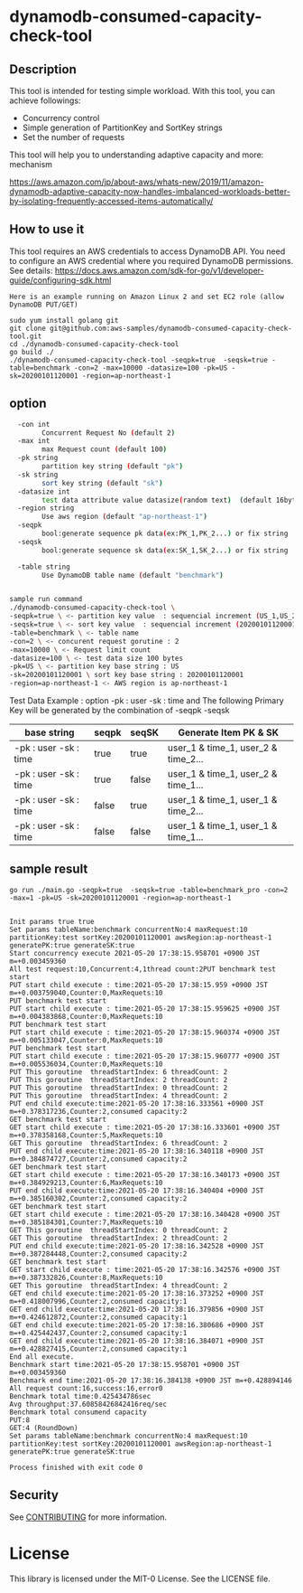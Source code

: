 # dynamodb-consumed-capacity-check-tool

## Description
This tool is intended for testing simple workload. With this tool, you can achieve followings:

* Concurrency control
* Simple generation of PartitionKey and SortKey strings
* Set the number of requests

This tool will help you to understanding adaptive capacity and more: mechanism

https://aws.amazon.com/jp/about-aws/whats-new/2019/11/amazon-dynamodb-adaptive-capacity-now-handles-imbalanced-workloads-better-by-isolating-frequently-accessed-items-automatically/

## How to use it
This tool requires an AWS credentials to access DynamoDB API. You need to configure an AWS credential where you required DynamoDB permissions. See details: https://docs.aws.amazon.com/sdk-for-go/v1/developer-guide/configuring-sdk.html

```
Here is an example running on Amazon Linux 2 and set EC2 role (allow DynamoDB PUT/GET)

sudo yum install golang git
git clone git@github.com:aws-samples/dynamodb-consumed-capacity-check-tool.git
cd ./dynamodb-consumed-capacity-check-tool
go build ./
./dynamodb-consumed-capacity-check-tool -seqpk=true  -seqsk=true -table=benchmark -con=2 -max=10000 -datasize=100 -pk=US -sk=20200101120001 -region=ap-northeast-1 
```

## option
```bash
  -con int
    	Concurrent Request No (default 2)
  -max int
    	max Request count (default 100)
  -pk string
    	partition key string (default "pk")
  -sk string
    	sort key string (default "sk")
  -datasize int
        test data attribute value datasize(random text)  (default 16byte)
  -region string
    	Use aws region (default "ap-northeast-1")
  -seqpk
    	bool:generate sequence pk data(ex:PK_1,PK_2...) or fix string
  -seqsk
    	bool:generate sequence sk data(ex:SK_1,SK_2...) or fix string

  -table string
    	Use DynamoDB table name (default "benchmark")


sample run command
./dynamodb-consumed-capacity-check-tool \
-seqpk=true \ <- partition key value  : sequencial increment (US_1,US_2...)
-seqsk=true \ <- sort key value  : sequencial increment (20200101120001_1,20200101120001_2...)
-table=benchmark \ <- table name
-con=2 \ <- concurent request gorutine : 2
-max=10000 \ <- Request limit count
-datasize=100 \ <- test data size 100 bytes
-pk=US \ <- partition key base string : US
-sk=20200101120001 \ sort key base string : 20200101120001
-region=ap-northeast-1 <- AWS region is ap-northeast-1


```

Test Data Example : option -pk : user -sk : time and The following Primary Key will be generated by the combination of -seqpk -seqsk

|base string|seqpk|seqSK|Generate Item PK & SK|
|---|---|---|---|
|-pk : user -sk : time|true|true|user_1 & time_1, user_2 & time_2...|
|-pk : user -sk : time|true|false|user_1 & time_1, user_2 & time_1...|
|-pk : user -sk : time|false|true|user_1 & time_1, user_1 & time_2...|
|-pk : user -sk : time|false|false|user_1 & time_1, user_1 & time_1...|

## sample result
```
go run ./main.go -seqpk=true  -seqsk=true -table=benchmark_pro -con=2 -max=1 -pk=US -sk=20200101120001 -region=ap-northeast-1


Init params true true
Set params tableName:benchmark concurrentNo:4 maxRequest:10 partitionKey:test sortKey:20200101120001 awsRegion:ap-northeast-1 generatePK:true generateSK:true
Start concurrency execute 2021-05-20 17:38:15.958701 +0900 JST m=+0.003459360
All test request:10,Concurrent:4,1thread count:2PUT benchmark test start
PUT start child execute : time:2021-05-20 17:38:15.959 +0900 JST m=+0.003759040,Counter:0,MaxRequets:10
PUT benchmark test start
PUT start child execute : time:2021-05-20 17:38:15.959625 +0900 JST m=+0.004383868,Counter:0,MaxRequets:10
PUT benchmark test start
PUT start child execute : time:2021-05-20 17:38:15.960374 +0900 JST m=+0.005133047,Counter:0,MaxRequets:10
PUT benchmark test start
PUT start child execute : time:2021-05-20 17:38:15.960777 +0900 JST m=+0.005536034,Counter:0,MaxRequets:10
PUT This goroutine  threadStartIndex: 6 threadCount: 2
PUT This goroutine  threadStartIndex: 2 threadCount: 2
PUT This goroutine  threadStartIndex: 0 threadCount: 2
PUT This goroutine  threadStartIndex: 4 threadCount: 2
PUT end child execute:time:2021-05-20 17:38:16.333561 +0900 JST m=+0.378317236,Counter:2,consumed capacity:2
GET benchmark test start
GET start child execute : time:2021-05-20 17:38:16.333601 +0900 JST m=+0.378358168,Counter:5,MaxRequets:10
GET This goroutine  threadStartIndex: 6 threadCount: 2
PUT end child execute:time:2021-05-20 17:38:16.340118 +0900 JST m=+0.384874727,Counter:2,consumed capacity:2
GET benchmark test start
GET start child execute : time:2021-05-20 17:38:16.340173 +0900 JST m=+0.384929213,Counter:6,MaxRequets:10
PUT end child execute:time:2021-05-20 17:38:16.340404 +0900 JST m=+0.385160302,Counter:2,consumed capacity:2
GET benchmark test start
GET start child execute : time:2021-05-20 17:38:16.340428 +0900 JST m=+0.385184301,Counter:7,MaxRequets:10
GET This goroutine  threadStartIndex: 0 threadCount: 2
GET This goroutine  threadStartIndex: 2 threadCount: 2
PUT end child execute:time:2021-05-20 17:38:16.342528 +0900 JST m=+0.387284448,Counter:2,consumed capacity:2
GET benchmark test start
GET start child execute : time:2021-05-20 17:38:16.342576 +0900 JST m=+0.387332826,Counter:8,MaxRequets:10
GET This goroutine  threadStartIndex: 4 threadCount: 2
GET end child execute:time:2021-05-20 17:38:16.373252 +0900 JST m=+0.418007996,Counter:2,consumed capacity:1
GET end child execute:time:2021-05-20 17:38:16.379856 +0900 JST m=+0.424612872,Counter:2,consumed capacity:1
GET end child execute:time:2021-05-20 17:38:16.380686 +0900 JST m=+0.425442437,Counter:2,consumed capacity:1
GET end child execute:time:2021-05-20 17:38:16.384071 +0900 JST m=+0.428827415,Counter:2,consumed capacity:1
End all execute.
Benchmark start time:2021-05-20 17:38:15.958701 +0900 JST m=+0.003459360
Benchmark end time:2021-05-20 17:38:16.384138 +0900 JST m=+0.428894146
All request count:16,success:16,error0
Benchmark total time:0.425434786sec
Avg throughput:37.60858426842416req/sec
Benchmark total consumend capacity
PUT:8
GET:4 (RoundDown)
Set params tableName:benchmark concurrentNo:4 maxRequest:10 partitionKey:test sortKey:20200101120001 awsRegion:ap-northeast-1 generatePK:true generateSK:true

Process finished with exit code 0
```


## Security

See [CONTRIBUTING](CONTRIBUTING.md#security-issue-notifications) for more information.

# License
This library is licensed under the MIT-0 License. See the LICENSE file.
